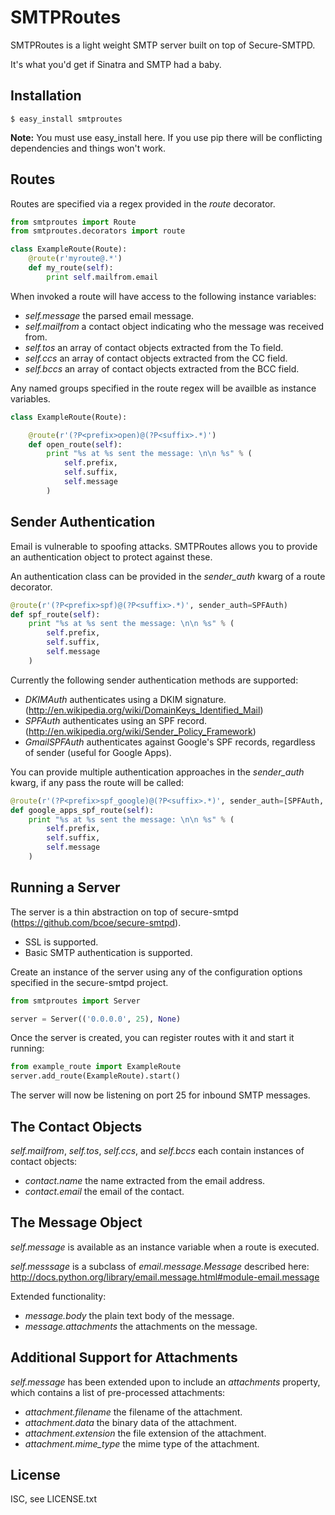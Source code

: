 SMTPRoutes
==========

SMTPRoutes is a light weight SMTP server built on top of Secure-SMTPD.

It's what you'd get if Sinatra and SMTP had a baby.

Installation
------------

```shell
$ easy_install smtproutes
```

**Note:** You must use easy_install here. If you use pip there
will be conflicting dependencies and things won't work.

Routes
------

Routes are specified via a regex provided in the *route* decorator.

```python
from smtproutes import Route
from smtproutes.decorators import route

class ExampleRoute(Route):
	@route(r'myroute@.*')
    def my_route(self):
		print self.mailfrom.email
```

When invoked a route will have access to the following instance variables:

* _self.message_ the parsed email message.
* _self.mailfrom_ a contact object indicating who the message was received from.
* _self.tos_ an array of contact objects extracted from the To field.
* _self.ccs_ an array of contact objects extracted from the CC field.
* _self.bccs_ an array of contact objects extracted from the BCC field.

Any named groups specified in the route regex will be availble as instance variables.

```python
class ExampleRoute(Route):

	@route(r'(?P<prefix>open)@(?P<suffix>.*)')
    def open_route(self):
        print "%s at %s sent the message: \n\n %s" % (
            self.prefix,
            self.suffix,
            self.message
        )
```

Sender Authentication
---------------------

Email is vulnerable to spoofing attacks. SMTPRoutes allows you to provide an authentication object to protect against these.

An authentication class can be provided in the *sender_auth* kwarg of a route decorator.

```python
@route(r'(?P<prefix>spf)@(?P<suffix>.*)', sender_auth=SPFAuth)
def spf_route(self):
    print "%s at %s sent the message: \n\n %s" % (
        self.prefix,
        self.suffix,
        self.message
    )
```

Currently the following sender authentication methods are supported:

* _DKIMAuth_ authenticates using a DKIM signature. (http://en.wikipedia.org/wiki/DomainKeys_Identified_Mail)
* _SPFAuth_ authenticates using an SPF record. (http://en.wikipedia.org/wiki/Sender_Policy_Framework)
* _GmailSPFAuth_ authenticates against Google's SPF records, regardless of sender (useful for Google Apps).

You can provide multiple authentication approaches in the *sender_auth* kwarg, if any pass the route will be called:

```python
@route(r'(?P<prefix>spf_google)@(?P<suffix>.*)', sender_auth=[SPFAuth, GmailSPFAuth])
def google_apps_spf_route(self):
    print "%s at %s sent the message: \n\n %s" % (
        self.prefix,
        self.suffix,
        self.message
    )
```

Running a Server
----------------

The server is a thin abstraction on top of secure-smtpd (https://github.com/bcoe/secure-smtpd).

* SSL is supported.
* Basic SMTP authentication is supported.

Create an instance of the server using any of the configuration options specified in the secure-smtpd project.

```python
from smtproutes import Server

server = Server(('0.0.0.0', 25), None)
```

Once the server is created, you can register routes with it and start it running:

```python
from example_route import ExampleRoute
server.add_route(ExampleRoute).start()
```

The server will now be listening on port 25 for inbound SMTP messages.

The Contact Objects
-------------------

_self.mailfrom_, _self.tos_, _self.ccs_, and _self.bccs_ each contain instances of contact objects:

* _contact.name_ the name extracted from the email address.
* _contact.email_ the email of the contact.

The Message Object
------------------

*self.message* is available as an instance variable when a route is executed.

*self.messsage* is a subclass of *email.message.Message* described here: http://docs.python.org/library/email.message.html#module-email.message

Extended functionality:

* _message.body_ the plain text body of the message.
* _message.attachments_ the attachments on the message.

Additional Support for Attachments
----------------------------------

*self.message* has been extended upon to include an *attachments* property, which contains a list of pre-processed attachments:

* _attachment.filename_ the filename of the attachment.
* _attachment.data_ the binary data of the attachment.
* _attachment.extension_ the file extension of the attachment.
* _attachment.mime_type_ the mime type of the attachment.

License
-------

ISC, see LICENSE.txt
